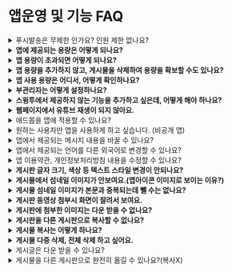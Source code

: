 # 앱운영 및 기능 FAQ

<details>

<summary>푸시발송은 무제한 인가요? 인원 제한 없나요?</summary>

네 푸시 발송은 무제한입니다.

&#x20;푸시는 **발송 횟수 제한 없으며, 인원 수 제한 없이 이용가능합니다.**

또한 스윙투앱에서 제공하는 모든 기능은 무료이기 때문에 푸시발송도 무료이며, 자유롭게 푸시 발송이 가능합니다.

</details>

<details>

<summary><strong>앱에 제공되는 용량은 어떻게 되나요?</strong></summary>

무료버전과 유료버전도 이용상품에 따라서 용량은 다르게 들어갑니다.

**\*무료버전: 용량 100MB**

**\*유료버전**

1\)기본형 이용권 : 용량 2GB

2\)확장형 이용권: 용량 10GB

3\)프리미엄 이용: 용량 50GB

버전별, 상품별 제공 용량을 확인해주시기 바랍니다.

</details>

<details>

<summary><strong>앱 용량이 초과되면 어떻게 되나요?</strong></summary>

앱에 제공되는 용량이 초과되면, 앱 이용이 정지됩니다. \*용량초과일 기준 3일 이후 정지

유료앱을 사용할 경우도, 남아있는 이용기간과 관계없이 용량이 초과되면 이용 정지됩니다.

용량초과로 인한 앱 정지는 이용기간이 만료되는 것과 동일한데요.

(이미지 참고)

![](../../.gitbook/assets/이용기간만료.jpg)

**앱이 삭제되지는 않지만 앱을 실행했을때 ‘유료 이용기간이 만료되었습니다.’ 라는 메시지가 뜨며 앱이 실행되지 않습니다.**

스토어에서 앱을 다운받았던 사용자 역시 해당 메시지가 뜨면서 앱 이용이 제한됩니다.

따라서 용량이 초과되면 부족한 용량만큼을 별도 용량 추가 상품을 구입하여 적용하거나, 리소스관리 페이지에서 용량이 큰 게시물을 삭제하여 용량을 확보할 수 있습니다.

용량이 초과되면  메일, 문자로 알려드립니다.

</details>

<details>

<summary><strong>앱 용량을 추가하지 않고, 게시물을 삭제하여 용량을 확보할 수도 있나요?</strong></summary>

네 가능합니다.

앱운영 페이지- 서비스관리-리소스관리 페이지로 이동해주세요.

해당 페이지에서 게시물 용량을 확인할 수 있구요.

**\*필요 없는 게시물(사진 등의 이미지)은 확인하여 삭제할 수 있습니다.**

**삭제한 순간 바로 새로 용량 집계가 반영되며, 이렇게 게시물을 삭제하여 용량을 확보할 수 있습니다**.

(이미지 참고)

[![](https://s3.ap-northeast-2.amazonaws.com/swing2bucket/resource/image/help/11c1834143a103ebefc9c172493e945a.png)](http://blog.naver.com/PostView.nhn?blogId=swing2app\&logNo=221208812417\&parentCategoryNo=\&categoryNo=49\&viewDate=\&isShowPopularPosts=false\&from=postView)

\* 리소스관리 이용방법에 대한 자세한 내용은 해당 매뉴얼을 확인해주세요.

☞ [\[앱 용량관리 -리소스 관리 이용방법 매뉴얼 보러가기\]](https://wp.swing2app.co.kr/documentation/appmanage/service/capacity-management/)

</details>

<details>

<summary><strong>앱 사용 용량은 어디서, 어떻게 확인하나요?</strong></summary>

앱 용량은 [\[서비스관리-리소스 관리\]](http://www.swing2app.co.kr/view/storage\_manager) 페이지로 이동하시면 앱 용량을 확인할 수 있습니다.

앱에 제공되는 용량과 현재 사용용량, 그리고 잔여 사용 가능 용량을 확인할 수 있습니다.

</details>

<details>

<summary><strong>부관리자는 어떻게 설정하나요?</strong></summary>

스윙 앱운영 페이지에서  푸시&회원 – [\[회원조회\]](http://www.swing2app.co.kr/view/member\_list)메뉴로 이동합니다.

부관리자로 설정할 사용자를 선택한 뒤 권한 그룹설정에서 관리자로 권한을 변경하시면 됩니다

**따로 부관리자라는 명칭은 없고 앱을 만든 제작자가 앱 사용자에게 함께 앱을 관리 및 운영할 수 있도록 관리자 권한을 주시는 겁니다.**

자세한 방법은 링크 첨부해드리니, 해당 내용 보시면 이해가 쉬우실 겁니다.

☞ [**부관리자 설정하는 방법 보러가기**](https://wp.swing2app.co.kr/documentation/appmanage/pushmember/associate-administrator/)

</details>

<details>

<summary><strong>스윙투에서 제공하지 않는 기능을 추가하고 싶은데, 어떻게 해야 하나요?</strong></summary>

스윙투앱 솔루션 이상의 서비스를 원하시는 분들에게 커스터마이징을 해드리고 있습니다.

커스터마이징은 앱 개발을 의미하여, 1:1 맞춤 제작으로 커스텀을 제공합니다. Swing팀에 요청해주시면 가능합니다.

앱 개발을 원하시거나 필요한 기능이 있으실 경우 기획안 혹은 스토리보드를 스윙 메일 help@swing2app.co.kr  보내주시기 바랍니다.

확인 후 개발팀에서 개발 가능 여부, 견적 등을 안내해드립니다.

</details>

<details>

<summary><strong>웹페이지에서 유튜브 재생이 되지 않아요.</strong></summary>

유튜브에서 앱 내장 또는 사이트 내장을 허용하지 않고 있어서 생기는 문제 입니다.

유튜브 링크 url 을 다음과 같은 형식으로 변경하시면 원활하게 동작합니다.\
\
**예시)** [**https://youtu.be/W8Ysr18ZxxU?t=1**](https://youtu.be/W8Ysr18ZxxU?t=1)

**→** [**https://www.youtube.com/embed/W8Ysr18ZxxU?t=1**](https://www.youtube.com/embed/W8Ysr18ZxxU?t=1)

위와 같이 링크 형식을 조금 변경해서 넣어주시면 웹페이지 내에서도 동영상 시청이 문제없이 가능합니다.

</details>

<details>

<summary>애드몹을 앱에 적용할 수 있나요?</summary>

네 만든 앱에 애드몹 플러그인을 직접 셋팅하여 운영할 수 있습니다.&#x20;

애드몹은 스윙 플러그인 구매 페이지에서 \[구글 애드몹 적용 플러그인] 상품을 구매하여 직접 셋팅이 가능합니다.

애드몹 셋팅방법에 대한 자세한 방법은 해당 매뉴얼을 참고해주세요.

**☞**[ **\[구글 애드몹 셋팅 방법 도움말 보러가기\]**](http://wp.swing2app.co.kr/knowledgebase/admob-apply/)

</details>

<details>

<summary>원하는 사용자만 앱을 사용하게 하고 싶습니다. (비공개 앱)</summary>

네 가능합니다.

앱을 설치한 사용자 중에서 관리자가 원하는 사용자만 승인하여 앱을 사용하도록 지정할 수 있습니다.

먼저 \[서비스관리- 정책관리]에서 앱가입정책-앱 공개범위를 ‘비공개’ 로 설정해주세요.

비공개로 설정해놓으시면 앱을 설치한 사용자들은 무조건 회원가입을 해야하구요. (회원가입이 안되면 앱 이용이 불가합니다)

회원가입이 완료되어도, 관리자가 해당 회원을 승인처리해야 앱을 이용할 수 있습니다.&#x20;

\+관리자는 \[푸시&회원-회원조회] 페이지에서 회원가입된 회원목록 중에서 원하는 회원만 선택하여 ‘승인’으로 상태를 변경하면 됩니다.

\+승인을 받은 사용자는 정상적으로 앱을 사용하게 되고, 승인을 받지 못하면 앱을 사용할 수 없게 됩니다.

**☞**[ **비공개 앱 만드는 방법 확인하기**](http://wp.swing2app.co.kr/documentation/appmanage/service/private-app/)

</details>

<details>

<summary>앱에서 제공되는 메시지 내용을 바꿀 수 있나요?</summary>

네 가능합니다.

앱에서 사용되는 컨텐츠 문구를 관리자가 직접 수정하여 이용할 수 있으며, 외국어로도 변경하여 이용이 가능합니다.

[앱운영→서비스관리→앱 문자열 관리](http://www.swing2app.co.kr/view/app\_resourecs\_manager)로 이동하면 앱에서 표시 및 사용되는 모든 문구와 메시지를 확인할 수 있구요.

\-앱 문구 전체를 수정할 경우 \[다운로드] 버튼을 눌러서 엑셀파일로 받아주신뒤, 수정 후 다시 파일을 등록해주세요.

\-몇가지 문구만 수정할 경우  \*컨트롤(control) + F 버튼을 누르면 내용을 검색하여 찾을 수 있습니다.

내용 수정 후 앱제작으로 이동하셔서 \[앱 업데이트] 버튼을 눌러서 새 버전으로 업데이트 해주시기 바랍니다.

[**\[앱 문자열 수정방법 매뉴얼 보러가기\]**](https://wp.swing2app.co.kr/documentation/appmanage/service/edit-text/)

</details>

<details>

<summary>앱에서 제공되는 언어를 다른 외국어로 변경할 수 있나요?</summary>

네 가능합니다.

영어로 제공되는 앱을 만들기 원한다면, 스윙투앱 글로벌 사이트에서 이용해주세요.

스윙투앱 글로벌 사이트: [https://www.swing2app.com/](https://www.swing2app.com/)

글로벌 사이트는 앱 기본 언어가 모두 영어로 설정되어 있기 때문에 별도 변경이 없어도 영어로 자동 셋팅되어 만들어집니다.

\*한국 사이트와 연동되지 않기 때문에 글로벌 사이트 이용시 새로 회원가입하여 앱을 제작해주셔야 합니다.

&#x20;

중국어, 일본어 등의 다른 외국어로 변경하거나, 몇 개만 영어로 변경하길 원한다면 문자열관리에서 수정할 수 있습니다.

[앱운영→서비스관리→앱 문자열 관리](http://www.swing2app.co.kr/view/app\_resourecs\_manager)로 이동하면 앱에서 표시 및 사용되는 모든 문구와 메시지를 확인할 수 있구요.

\-앱 문구 전체를 수정할 경우 \[다운로드] 버튼을 눌러서 엑셀파일로 받아주신뒤, 수정 후 다시 파일을 등록해주세요.

\-몇가지 문구만 수정할 경우  \*컨트롤(control) + F 버튼을 누르면 내용을 검색하여 찾을 수 있습니다.

내용 수정 후 앱제작으로 이동하셔서 \[앱 업데이트] 버튼을 눌러서 새 버전으로 업데이트 해주시기 바랍니다.

[**\[앱 문자열 수정방법 매뉴얼 보러가기\]**](https://wp.swing2app.co.kr/documentation/appmanage/service/edit-text/)

</details>

<details>

<summary>앱 이용약관, 개인정보처리방침 내용을 수정할 수 있나요?</summary>

네 가능합니다.

앱 이용약관은 [앱운영-서비스관리-정책관리 -앱 가입 정책 페이지 - 서비스 이용약관](http://www.swing2app.co.kr/view/app\_setting)에서 수정할 수 있습니다.

<img src="https://wp.swing2app.co.kr/wp-content/uploads/2022/07/c7574360e9aa312995b45efd5305c0fe.png" alt="" data-size="original">

각 문항별로 스윙투앱에서 내용을 기본셋팅하여 넣어드렸기 때문에 내용이 모두 입력이 되어 있습니다.

내용을 확인하시고, 본인이 만든 앱에 맞도록 앱 이용약관을 수정해서 작성해주세요.

해당 페이지에서 내용을 수정한 뒤  **\[정책 설정하기]** 버튼을 누르면 저장됩니다.

&#x20;

</details>

<details>

<summary><strong>게시판 글자 크기, 색상 등 텍스트 스타일 변경이 안되나요?</strong></summary>

게시물 글작성- **HTML에디터로 글쓰기**로 선택하시면 텍스트 스타일 변경이 가능합니다.&#x20;

일반 글쓰기, 어플(앱)에서 바로 글을 쓸 때는 스타일 적용이 되지 않구요.

\*\*스윙투앱 홈페이지 웹대시보드- **HTML에디터로 글쓰기**에서만 가능합니다.

게시판을 만든 후 게시물관리메뉴에서 글을 작성하고자 하는 게시판으로 이동합니다.

HTML에디터로 쓰기를 선택하시면 다양하게 텍스트 스타일을 추가할 수 있습니다.

**☞** [**HTML 에디터 글쓰기 이용방법 확인하기**](http://wp.swing2app.co.kr/documentation/appmanage/board/htmleditor/)

</details>

<details>

<summary><strong>게시물에서 섬네일 이미지가 안보여요.(앱아이콘 이미지로 보이는 이유?)</strong></summary>

게시물에서 섬네일 이미지를 지정할 때는 반드시 **사진 첨부를 선택해서 이미지 파일을 첨부해주세요.**

내용(본문) 안으로 이미지를 넣을 경우, 해당 이미지는 텍스트로 인식되기 때문에 섬네일로 지정이 되지 않아요.

**따라서 게시물에 섬네일 이미지를 지정하실 때에는! 반드시 첨부 이미지로 등록해주시기 바랍니다.**

(이미지 참고)

<img src="https://wp.swing2app.co.kr/wp-content/uploads/2018/09/%EC%84%AC%EB%84%A4%EC%9D%BC2_20.06.png" alt="" data-size="original">

<mark style="color:red;">\*\* 해당 기능은 앱에서는 안되고, 스윙홈페이지- pc버전 웹, 모바일버전 웹에서만 가능합니다.</mark>

</details>

<details>

<summary><strong>게시물 섬네일 이미지가 본문과 중복되는데 뺄 수는 없나요?</strong></summary>

섬네일 이미지는 게시물 첫이미지가 대표이미지로 지정이 되는데요

이때 섬네일로 지정된 이미지가 게시물 대표 이미지로도 보이고, 본문에서도 중복되어서 보이집니다.\
중복되지 않고, 섬네일로만 보여지게 하는 방법은 간단합니다.

\*\*게시물 입력시 \[첫 이미지 썸네일 사용] 에 체크를 해주시면 됩니다.\
해당 기능을 사용하면 섬네일로 지정된 이미지는 본문에서는 중복으로 보이지 않고 대표이미지로만 사용할 수 있답니다.

<img src="https://wp.swing2app.co.kr/wp-content/uploads/2018/09/%EC%84%AC%EB%84%A4%EC%9D%BC_20.06.png" alt="" data-size="original">

</details>

<details>

<summary><strong>게시판 동영상 첨부시 화면이 잘려서 보여요.</strong></summary>

보통 게시판에 동영상 첨부시, 동영상 사이즈가 핸드폰 가로 사이즈에 맞춰서 자동으로 조절되는데요.\
간혹 동영상이 잘려서 보이거나 가로X세로 비율이 안 맞게 들어가는 경우가 있어요.\
이럴 때는 직접 사이즈를 수정해서 넣을 수 있습니다.

1\. 먼저, 영상 링크를 복사하실때 ‘소스코드’를 복사해주세요.

<img src="https://wp.swing2app.co.kr/wp-content/uploads/2018/09/%EC%BA%A1%EC%B2%98-2.png" alt="" data-size="original">

2\. 그리고 게시판에서 영상 첨부시 \[임베디드 코드]로 넣어주세요.

<img src="https://wp.swing2app.co.kr/wp-content/uploads/2018/09/%EC%BA%A1%EC%B2%982.png" alt="" data-size="original">

3\. 이때 링크에 기재된 가로, 세로 사이즈를 수정해서 넣으시면 됩니다.\
가로는 340px,  세로는 240px로 해주시면 핸드폰 화면에 맞게 들어갑니다.\
(요즘은 핸드폰 사이즈가 커져서 380 X 220으로 해도 잘 맞게 들어갑니다\~)

<img src="https://wp.swing2app.co.kr/wp-content/uploads/2018/09/%EC%BA%A1%EC%B2%983.png" alt="" data-size="original">

</details>

<details>

<summary><strong>게시판에 첨부한 이미지는 다운 받을 수 없나요?</strong></summary>

게시판 첨부된 이미지를 다운받아 저장할 수 있습니다.

게시판 글 상세보기에서 이미지를 선택해주세요.

그러면 오른쪽 상단에 다운버튼이 있구요.

해당 버튼을 선택하여 게시판에 올린 사진도 핸드폰으로 다운 받을 수 있습니다.

[![](https://s3.ap-northeast-2.amazonaws.com/swing2bucket/resource/image/help/5791d512b27dc0f30cfb4f50732f4ac3.png)](http://blog.naver.com/PostView.nhn?blogId=swing2app\&Redirect=View\&logNo=221208826012\&categoryNo=49\&isAfterWrite=true\&redirect=View\&widgetTypeCall=true\&directAccess=false)

</details>

<details>

<summary><strong>게시판을 다른 게시판으로 복사할 수 없나요?</strong></summary>

게시판 복사 가능합니다.

게시판 복사 기능은 각 게시판마다 셋팅되어 있기 때문에 간편하게 게시판을 복사할 수 있습니다.

\*스윙 앱운영 페이지- \[게시물관리] 메뉴에서 – 복사를 원하는 게시판으로 이동합니다.

게시판 상단에 \[게시판 복사] 버튼을 누르면 복사를 할 대상 게시판을 선택할 수 있습니다.

복사를 하면 게시판의 게시물이 모두 해당 게시판으로 복사됩니다.

(이미지 참고)

<img src="https://wp.swing2app.co.kr/wp-content/uploads/2018/09/%EA%B2%8C%EC%8B%9C%ED%8C%90%EB%B3%B5%EC%82%AC_20.06.png" alt="" data-size="original">

**☞** [**게시판 복사 방법 확인하기**](https://wp.swing2app.co.kr/documentation/appmanage/board/board-copy/)

</details>

<details>

<summary><strong>게시물 복사는 어떻게 하나요?</strong></summary>

작성된 게시물을 다른 게시판으로 그대로 복사해서 옮길 수 있습니다.

개별 게시물을 선택하거나, 여러개의 게시물을 한꺼번에 선택하여 특정 게시판으로 복사할 수 있습니다.

![](https://wp.swing2app.co.kr/wp-content/uploads/2018/11/%EA%B2%8C%EC%8B%9C%EB%AC%BC%EB%B3%B5%EC%82%AC\_20.06.png)

**1)앱운영 페이지 – 게시물 관리에서 글을 복사할 게시판을 선택해주세요**

**2)게시물 ‘리스트형’ 보기 선택**&#x20;

3\)게시물 목록에서  **\[게시글복사]** 버튼을 확인할 수 있어요.

복사를 원하는 게시물을 선택한 뒤, **\[게시글복사]** 버튼을 누르면 원하는 게시판으로 글을 복사할 수 있습니다.&#x20;

**☞** [**\[게시물 복사 방법 보러가기\]**](https://wp.swing2app.co.kr/documentation/appmanage/board/post-copy/)

</details>

<details>

<summary><strong>게시물 다중 삭제, 전체 삭제 하고 싶어요.</strong></summary>

게시물 일괄 삭제 기능을 이용하면, 여러 게시물을 한번에 삭제하거나 전체 글을 삭제할 수 있습니다.

![](https://wp.swing2app.co.kr/wp-content/uploads/2020/06/%EA%B2%8C%EC%8B%9C%EB%AC%BC%EC%9D%BC%EA%B4%84%EC%82%AD%EC%A0%9C2.png)

게시물관리에서 게시물을 삭제하고자 하는 게시판으로 이동 후&#x20;

\-‘리스트 보기’로 선택해주시구요. (두 번째 아이콘)

\-삭제하고자하는 게시물 다중 선택 (전체글 선택 하시면 한번에 게시물이 전체 선택됩니다)

\-\[게시물 일괄 삭제] 버튼을 선택하면 완료 선택된 게시물을 한번에 삭제할 수 있습니다.

**☞** [**\[게시물 일괄 삭제 이용방법 보러가기\]**](https://wp.swing2app.co.kr/documentation/appmanage/board/post-delete/)

</details>

<details>

<summary>게시글은 다운 받을 수 있나요?</summary>

네 가능합니다.

앱운영 - 게시물관리에서 제공하는 **\[게시글다운]을 이용하시면 게시판에 작성된 게시글을 엑셀파일로 다운받아 보관할 수 있습니다.**

![](https://wp.swing2app.co.kr/wp-content/uploads/2022/07/%EA%B2%8C%EC%8B%9C%EA%B8%80%EB%8B%A4%EC%9A%B4.png)

**앱운영페이지 → 게시물관리→게시판 이동 → 작성된 게시물 목록에서 \[게시글 다운] 버튼을 확인할 수 있습니다.**

단, 게시글 다운시 텍스트 외에 이미지는 다운되지 않습니다.

</details>

<details>

<summary>게시물을 다른 게시판으로 완전히 옮길 수 있나요?(복사X)</summary>

게시물 이동 기능을 이용하여 다른 게시판으로 글을 옮길 수 있습니다.

게시물 복사는 게시물을 다른 게시판으로 복사하는 기능으로 기존 게시판에도 해당 글은 유지가 됩니다.

게시물 이동은 잘라내기 기능과 동일합니다.

게시물을 다른 게시판으로 이동시키면서 기존 게시판에 있는 글은 삭제됩니다.

&#x20;

**게시글 이동 이용방법**

![](https://wp.swing2app.co.kr/wp-content/uploads/2022/07/%EA%B2%8C%EC%8B%9C%EA%B8%80%EC%9D%B4%EB%8F%991.png)

1\)앱운영 – 게시물 관리에서 만들어놓은 게시판을 선택해서 이동합니다. (게시글을 이동하고자 하는 게시판 선택)

2\)\[리스트형] 선택

3\)작성된 게시물 리스트에서 이동하고자 하는 게시물을 선택합니다.

4\)\[게시글 이동] 버튼을 선택합니다.

</details>

